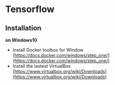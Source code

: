 # Tensorflow

## Installation

**on Windows10**

* Install Docker toolbox for Window [https://docs.docker.com/windows/step_one/](https://docs.docker.com/windows/step_one/)
* Install the lastest VirtualBox [https://www.virtualbox.org/wiki/Downloads](https://www.virtualbox.org/wiki/Downloads)